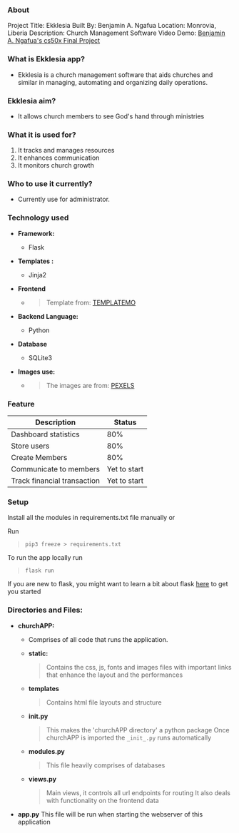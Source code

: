 ### About
Project Title:   Ekklesia
Built By:  Benjamin A. Ngafua
Location: Monrovia, Liberia
Description: Church Management Software
Video Demo: [Benjamin A. Ngafua's cs50x Final Project](https://youtu.be/nzqE3m4DkJ8)

### What is Ekklesia app?
- Ekklesia is a church management software that aids churches and similar in managing, automating and organizing daily operations.

### Ekklesia aim?     
- It allows church members to see God's hand through ministries

### What it is used for?
1. It tracks and manages resources
2. It enhances communication
3. It monitors church growth

### Who to use it currently?
 - Currently use for administrator.

### Technology used
- **Framework:**
    - Flask
    
- **Templates :**
    - Jinja2
- **Frontend**
    - >Template from: [TEMPLATEMO](https://themewagon.com/)

- **Backend Language:** 
    - Python
- **Database**
    - SQLite3
- **Images use:**
    - > The images are from: [PEXELS](https://www.pexels.com/)


### Feature
|Description |Status |
|---------|------|
|Dashboard statistics | 80%|
| Store users | 80% |
|Create Members | 80% |
|Communicate to members| Yet to start|
| Track financial transaction | Yet to start |

### Setup
Install all the modules in requirements.txt file manually or 

Run 
> ```pip3 freeze > requirements.txt``` 

To run the app locally run
>```flask run```


If you are new to flask, you might want to learn a bit about flask [here](https://flask.palletsprojects.com/en/2.2.x/quickstart/) to get you started


### Directories and Files:
- **churchAPP:**
    - Comprises of all code that runs the application.
    - **static:**
        > Contains the css, js, fonts and  images files with important 
        links that enhance the layout and the performances
    - **templates**
        > Contains html file layouts and structure
        
    - **__init__.py**
        > This makes the 'churchAPP directory' a python package
        > Once churchAPP is imported the ``_init_.py``  runs automatically
    - **modules.py** 
        > This file heavily comprises of databases
    - **views.py** 
        > Main views, it controls all url endpoints for routing
        > It also deals with functionality on the frontend data 
- **app.py**
    This file will be run when starting the webserver of this application
    
